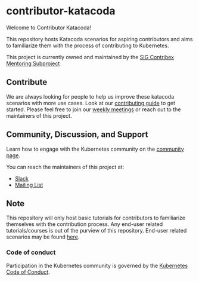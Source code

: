 # contributor-katacoda

Welcome to Contributor Katacoda!

This repository hosts Katacoda scenarios for aspiring contributors and aims to familiarize them with the process of contributing to Kubernetes. 

This project is currently owned and maintained by the [SIG Contribex Mentoring Subproject](https://github.com/kubernetes/community/tree/master/mentoring)

## Contribute

We are always looking for people to help us improve these katacoda scenarios with more use cases. Look at our [contributing guide](CONTRIBUTING.md) to get started.
Please feel free to join our [weekly meetings](https://github.com/kubernetes/community/tree/master/sig-contributor-experience#mentoring) or reach out to the maintainers of this project.


## Community, Discussion, and Support

Learn how to engage with the Kubernetes community on the [community page](http://kubernetes.io/community/).

You can reach the maintainers of this project at:

- [Slack](http://slack.k8s.io/)
- [Mailing List](https://groups.google.com/forum/#!forum/kubernetes-dev)

## Note
 
This repository will only host basic tutorials for contributors to familiarize themselves with the contribution process. Any end-user related tutorials/courses is out of the purview of this repository. End-user related scenarios may be found [here](https://www.katacoda.com/courses/kubernetes). 

### Code of conduct

Participation in the Kubernetes community is governed by the [Kubernetes Code of Conduct](code-of-conduct.md).

[owners]: https://git.k8s.io/community/contributors/guide/owners.md
[Creative Commons 4.0]: https://git.k8s.io/website/LICENSE

